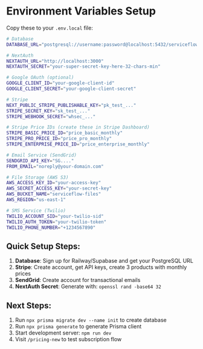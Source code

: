 # Environment Variables Setup

Copy these to your `.env.local` file:

```bash
# Database
DATABASE_URL="postgresql://username:password@localhost:5432/serviceflow"

# NextAuth
NEXTAUTH_URL="http://localhost:3000"
NEXTAUTH_SECRET="your-super-secret-key-here-32-chars-min"

# Google OAuth (optional)
GOOGLE_CLIENT_ID="your-google-client-id"
GOOGLE_CLIENT_SECRET="your-google-client-secret"

# Stripe
NEXT_PUBLIC_STRIPE_PUBLISHABLE_KEY="pk_test_..."
STRIPE_SECRET_KEY="sk_test_..."
STRIPE_WEBHOOK_SECRET="whsec_..."

# Stripe Price IDs (create these in Stripe Dashboard)
STRIPE_BASIC_PRICE_ID="price_basic_monthly"
STRIPE_PRO_PRICE_ID="price_pro_monthly" 
STRIPE_ENTERPRISE_PRICE_ID="price_enterprise_monthly"

# Email Service (SendGrid)
SENDGRID_API_KEY="SG...."
FROM_EMAIL="noreply@your-domain.com"

# File Storage (AWS S3)
AWS_ACCESS_KEY_ID="your-access-key"
AWS_SECRET_ACCESS_KEY="your-secret-key"
AWS_BUCKET_NAME="serviceflow-files"
AWS_REGION="us-east-1"

# SMS Service (Twilio)
TWILIO_ACCOUNT_SID="your-twilio-sid"
TWILIO_AUTH_TOKEN="your-twilio-token"
TWILIO_PHONE_NUMBER="+1234567890"
```

## Quick Setup Steps:

1. **Database**: Sign up for Railway/Supabase and get your PostgreSQL URL
2. **Stripe**: Create account, get API keys, create 3 products with monthly prices
3. **SendGrid**: Create account for transactional emails
4. **NextAuth Secret**: Generate with: `openssl rand -base64 32`

## Next Steps:
1. Run `npx prisma migrate dev --name init` to create database
2. Run `npx prisma generate` to generate Prisma client
3. Start development server: `npm run dev`
4. Visit `/pricing-new` to test subscription flow
